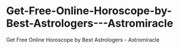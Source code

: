 # Get-Free-Online-Horoscope-by-Best-Astrologers---Astromiracle
Get Free Online Horoscope by Best Astrologers - Astromiracle
